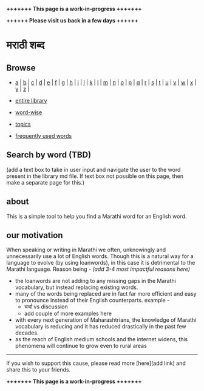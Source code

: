 **+++++++ This page is a work-in-progress +++++++**

**++++++ Please visit us back in a few days ++++++**

# मराठी शब्द

## Browse

<!-- list a-z alphabets and link them to their individual md pages.
each page will contain word-blocks of that specific alphabet -->

- [a](alpha/a.md) |
[b](alpha/b.md) |
[c](alpha/c.md) |
[d](alpha/d.md) |
[e](alpha/e.md) |
[f](alpha/f.md) |
[g](alpha/g.md) |
[h](alpha/h.md) |
[i](alpha/i.md) |
[j](alpha/j.md) |
[k](alpha/k.md) |
[l](alpha/l.md) |
[m](alpha/m.md) |
[n](alpha/n.md) |
[o](alpha/o.md) |
[p](alpha/p.md) |
[q](alpha/q.md) |
[r](alpha/r.md) |
[s](alpha/s.md) |
[t](alpha/t.md) |
[u](alpha/u.md) |
[v](alpha/v.md) |
[w](alpha/w.md) |
[x](alpha/x.md) |
[y](alpha/y.md) |
[z](alpha/z.md) |

- [entire library](library.md)

- [word-wise](wordwise.md)

<!-- link to a page where all words are present and have their individual links to
own word-blocks.-->

- [topics](topics.md)

<!-- link to a page where all topics are present and have their individual links to
own topics pages, which in turn contain word-blocks for all words in that topic.-->

- [frequently used words](FUW.md)

<!-- link to a page where all FUW word-blocks are present -->

## Search by word (TBD)

(add a text box to take in user input and navigate the user
to the word present in the library md file. If text box not possible on this
page, then make a separate page for this.)

<!--add an input text box here where user can input an english word and click a
button to search its Marathi word-->

## about

This is a simple tool to help you find a Marathi word for an English word.

## our motivation

When speaking or writing in Marathi we often, unknowingly and unnecessarily
 use a lot of English words.
Though this is a natural way for a language to evolve (by using loanwords), in
this case it is detrimental to the Marathi language.
Reason being - *(add 3-4 most impactful reasons here)*

- the loanwords are not adding to any missing gaps in the
Marathi vocabulary, but instead replacing existing words.
- many of the words being replaced are in fact far more efficient and easy to
  pronounce instead of their English counterparts. example -
  - चर्चा vs discussion
  - add couple of more examples here
- with every next generation of Maharashtrians, the knowledge of Marathi
  vocabulary is reducing and it has reduced drastically in the past few decades.
- as the reach of English medium schools and the internet widens, this phenomena
  will continue to grow even to rural areas

---

If you wish to support this cause, please read more [here](add link) and share this to your
friends.

**+++++++ This page is a work-in-progress +++++++**
